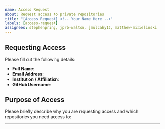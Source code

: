 ```yaml
---
name: Access Request
about: Request access to private repositories
title: "[Access Request] <!-- Your Name Here -->"
labels: [access-request]
assignees: stephenpring, jprb-walton, jmulcahy11, matthew-mizielinski
---
```


## Requesting Access

Please fill out the following details:

- **Full Name**: <!-- Your full name -->
- **Email Address**: <!-- Your email address -->
- **Institution / Affiliation**: <!-- Your institution or affiliation -->
- **GitHub Username**: <!-- Your GitHub username -->

## Purpose of Access


Please briefly describe why you are requesting access and which repositories you need access to:

<!-- e.g., I am collaborating on the XYZ project and need access to the ABC repository for model development. -->


---
